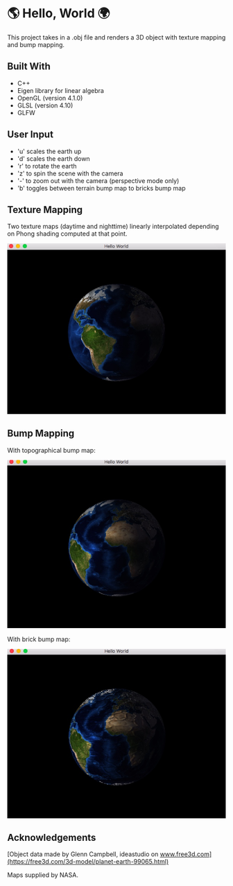 # :earth_americas:  Hello, World  :earth_africa:

This project takes in a .obj file and renders a 3D object with texture mapping and bump mapping.

## Built With

* C++
* Eigen library for linear algebra
* OpenGL (version 4.1.0)
* GLSL (version 4.10)
* GLFW

## User Input

* 'u' scales the earth up
* 'd' scales the earth down
* 'r' to rotate the earth
* 'z' to spin the scene with the camera
* '-' to zoom out with the camera (perspective mode only)
* 'b' toggles between terrain bump map to bricks bump map

## Texture Mapping

Two texture maps (daytime and nighttime) linearly interpolated depending on Phong shading computed at that point.

![alt text](https://github.com/EricaHD/HelloWorld/blob/master/READMEpictures/dayandnight1.png)

## Bump Mapping

With topographical bump map:

![alt text](https://github.com/EricaHD/HelloWorld/blob/master/READMEpictures/bump.png)

With brick bump map:

![alt text](https://github.com/EricaHD/HelloWorld/blob/master/READMEpictures/brick.png)

## Acknowledgements

[Object data made by Glenn Campbell, ideastudio on www.free3d.com](https://free3d.com/3d-model/planet-earth-99065.html)

Maps supplied by NASA.